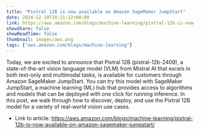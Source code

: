 ```yaml
---
title: "Pixtral 12B is now available on Amazon SageMaker JumpStart"
date: 2024-12-10T18:21:22+00:00
link: https://aws.amazon.com/blogs/machine-learning/pixtral-12b-is-now-available-on-amazon-sagemaker-jumpstart/
showShare: false
showReadTime: false
thumbnail: images/aws.png
tags: ["aws.amazon.com/blogs/machine-learning"]
---
```

Today, we are excited to announce that Pixtral 12B (pixtral-12b-2409), a state-of-the-art vision language model (VLM) from Mistral AI that excels in both text-only and multimodal tasks, is available for customers through Amazon SageMaker JumpStart. You can try this model with SageMaker JumpStart, a machine learning (ML) hub that provides access to algorithms and models that can be deployed with one click for running inference. In this post, we walk through how to discover, deploy, and use the Pixtral 12B model for a variety of real-world vision use cases.

- Link to article: https://aws.amazon.com/blogs/machine-learning/pixtral-12b-is-now-available-on-amazon-sagemaker-jumpstart/